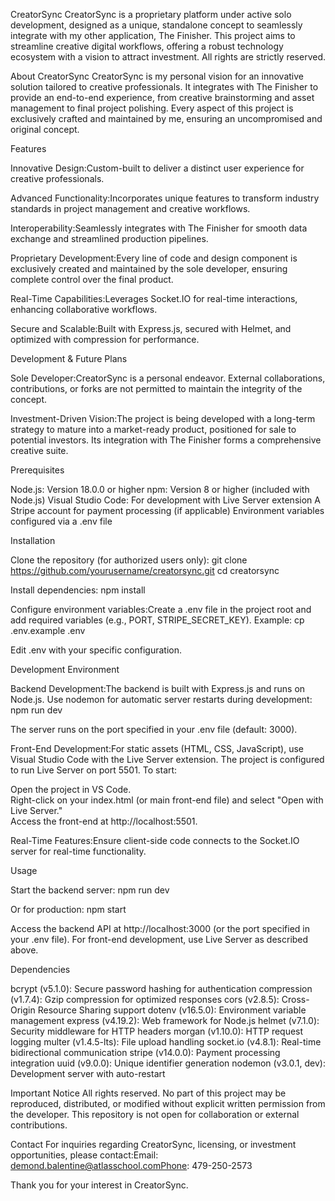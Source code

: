 CreatorSync
CreatorSync is a proprietary platform under active solo development, designed as a unique, standalone concept to seamlessly integrate with my other application, The Finisher. This project aims to streamline creative digital workflows, offering a robust technology ecosystem with a vision to attract investment. All rights are strictly reserved.

About CreatorSync
CreatorSync is my personal vision for an innovative solution tailored to creative professionals. It integrates with The Finisher to provide an end-to-end experience, from creative brainstorming and asset management to final project polishing. Every aspect of this project is exclusively crafted and maintained by me, ensuring an uncompromised and original concept.

Features

Innovative Design:Custom-built to deliver a distinct user experience for creative professionals.

Advanced Functionality:Incorporates unique features to transform industry standards in project management and creative workflows.

Interoperability:Seamlessly integrates with The Finisher for smooth data exchange and streamlined production pipelines.

Proprietary Development:Every line of code and design component is exclusively created and maintained by the sole developer, ensuring complete control over the final product.

Real-Time Capabilities:Leverages Socket.IO for real-time interactions, enhancing collaborative workflows.

Secure and Scalable:Built with Express.js, secured with Helmet, and optimized with compression for performance.



Development & Future Plans

Sole Developer:CreatorSync is a personal endeavor. External collaborations, contributions, or forks are not permitted to maintain the integrity of the concept.

Investment-Driven Vision:The project is being developed with a long-term strategy to mature into a market-ready product, positioned for sale to potential investors. Its integration with The Finisher forms a comprehensive creative suite.



Prerequisites

Node.js: Version 18.0.0 or higher
npm: Version 8 or higher (included with Node.js)
Visual Studio Code: For development with Live Server extension
A Stripe account for payment processing (if applicable)
Environment variables configured via a .env file


Installation

Clone the repository (for authorized users only):  git clone https://github.com/yourusername/creatorsync.git
cd creatorsync


Install dependencies:  npm install


Configure environment variables:Create a .env file in the project root and add required variables (e.g., PORT, STRIPE_SECRET_KEY). Example:  cp .env.example .env

Edit .env with your specific configuration.


Development Environment

Backend Development:The backend is built with Express.js and runs on Node.js. Use nodemon for automatic server restarts during development:  
npm run dev

The server runs on the port specified in your .env file (default: 3000).

Front-End Development:For static assets (HTML, CSS, JavaScript), use Visual Studio Code with the Live Server extension. The project is configured to run Live Server on port 5501. To start:  

Open the project in VS Code.  
Right-click on your index.html (or main front-end file) and select "Open with Live Server."  
Access the front-end at http://localhost:5501.


Real-Time Features:Ensure client-side code connects to the Socket.IO server for real-time functionality.



Usage

Start the backend server:  npm run dev

Or for production:  npm start


Access the backend API at http://localhost:3000 (or the port specified in your .env file).
For front-end development, use Live Server as described above.


Dependencies

bcrypt (v5.1.0): Secure password hashing for authentication
compression (v1.7.4): Gzip compression for optimized responses
cors (v2.8.5): Cross-Origin Resource Sharing support
dotenv (v16.5.0): Environment variable management
express (v4.19.2): Web framework for Node.js
helmet (v7.1.0): Security middleware for HTTP headers
morgan (v1.10.0): HTTP request logging
multer (v1.4.5-lts): File upload handling
socket.io (v4.8.1): Real-time bidirectional communication
stripe (v14.0.0): Payment processing integration
uuid (v9.0.0): Unique identifier generation
nodemon (v3.0.1, dev): Development server with auto-restart


Important Notice
All rights reserved. No part of this project may be reproduced, distributed, or modified without explicit written permission from the developer. This repository is not open for collaboration or external contributions.

Contact
For inquiries regarding CreatorSync, licensing, or investment opportunities, please contact:Email: demond.balentine@atlasschool.comPhone: 479-250-2573

Thank you for your interest in CreatorSync.
